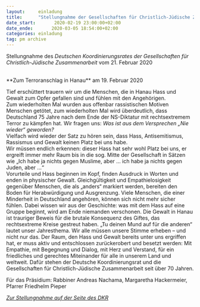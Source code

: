 ```yaml
---
layout:     einladung
title:      "Stellungnahme der Gesellschaften für Christlich-Jüdische Zusammenarbeit"
date_start:       2020-02-19 23:00:00+02:00
date_ende:       2020-03-05 18:54:00+02:00
categories: einladung
tag: pm archive
---
```


Stellungnahme
des *Deutschen Koordinierungsrates der Gesellschaften für Christlich-Jüdische Zusammenarbeit*
vom 21. Februar 2020

<br>
**Zum Terroranschlag in Hanau**
am 19. Februar 2020
<br>

Tief erschüttert trauern wir um die Menschen, die in Hanau Hass und Gewalt zum Opfer gefallen sind und fühlen mit den Angehörigen.
<br>
Zum wiederholten Mal wurden aus offenbar rassistischen Motiven Menschen getötet, zum wiederholten Mal wird überdeutlich, dass Deutschland 75 Jahre nach dem Ende der NS-Diktatur mit rechtsextremem Terror zu kämpfen hat.  Wir fragen uns: *Was ist aus dem Versprechen „Nie wieder“ geworden?*
<br>
Vielfach wird wieder der Satz zu hören sein, dass Hass, Antisemitismus, Rassismus und Gewalt keinen Platz bei uns habe.
<br>
Wir müssen endlich erkennen: dieser Hass hat sehr wohl Platz bei uns, er ergreift immer mehr Raum bis in die sog. Mitte der Gesellschaft in Sätzen wie „Ich habe ja nichts gegen Muslime, aber … ich habe ja nichts gegen Juden, aber …“
<br>
Vorurteile und Hass beginnen im Kopf, finden Ausdruck in Worten und enden in physischer Gewalt. Gleichgültigkeit und Empathielosigkeit gegenüber Menschen, die als „anders“ markiert werden, bereiten den Boden für Herabwürdigung und Ausgrenzung. Viele Menschen, die einer Minderheit in Deutschland angehören, können sich nicht mehr sicher fühlen. Dabei wissen wir aus der Geschichte: was mit dem Hass auf eine Gruppe beginnt, wird am Ende niemanden verschonen. Die Gewalt in Hanau ist trauriger Beweis für die brutale Konsequenz des Giftes, das rechtsextreme Kreise gestreut haben. „Tu deinen Mund auf für die anderen“ lautet unser Jahresthema. Wir alle müssen unsere Stimme erheben – und nicht nur das. Der Raum, den Hass und Gewalt bereits unter uns ergriffen hat, er muss aktiv und entschlossen zurückerobert und besetzt werden: Mit Empathie, mit Begegnung und Dialog, mit Herz und Verstand, für ein friedliches und gerechtes Miteinander für alle in unserem Land und weltweit.  Dafür stehen der Deutsche Koordinierungsrat und die Gesellschaften für Christlich-Jüdische Zusammenarbeit seit über 70 Jahren.
<br>

Für das Präsidium: Rabbiner Andreas Nachama, Margaretha Hackermeier, Pfarrer Friedhelm Pieper

<a class="link" href="https://www.deutscher-koordinierungsrat.de/dkr-home-Terroranschlag-in-Hanau-2020">*Zur Stellungnahme auf der Seite des DKR*</a>
